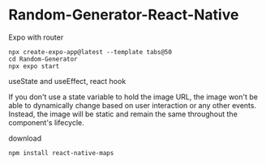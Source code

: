# Random-Generator-React-Native


Expo with router
```
npx create-expo-app@latest --template tabs@50
cd Random-Generator
npx expo start
```

useState and useEffect, react hook

If you don't use a state variable to hold the image URL, the image won't be able to dynamically change based on user interaction or any other events. Instead, the image will be static and remain the same throughout the component's lifecycle.



download 
```
npm install react-native-maps
```